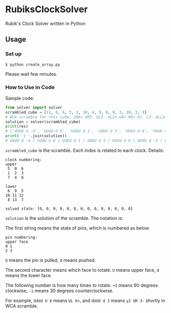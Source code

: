 # RubiksClockSolver
Rubik's Clock Solver written in Python

## Usage

### Set up

```
$ python create_array.py
```

Please wait few minutes.

### How to Use in Code

Sample code:

```python
from solver import solver
scrambled_cube = [11, 8, 6, 3, 3, 10, 4, 9, 8, 9, 3, 10, 3, 9]
# WCA scramble for this cube: UR6+ DR5- DL5- UL3+ U4+ R6+ D1- L3- ALL5+ y2 U6+ R0+ D5- L5+ ALL3- DR
solution = solver(scrambled_cube)
print(res)
# ['dddd d -4', 'Uddd U 6', 'UdUd U 1', 'ddUU U 5', 'UUUd d 6', 'UUdU d -5', 'UUdU U -2', 'UdUU d 1', 'dUUU U -1']
print(' / '.join(solution))
# dddd d -4 / Uddd U 6 / UdUd U 1 / ddUU U 5 / UUUd d 6 / UUdU d -5 / UUdU U -2 / UdUU d 1 / dUUU U -1
```

```scrambled_cube``` is the scramble. Each index is related to each clock. Details:

```
clock numbering:
upper
 5  0  6
 1  2  3
 7  4  8

lower
 6  9  5
10 11 12
 8 13  7

solved state: [0, 0, 0, 0, 0, 0, 0, 0, 0, 0, 0, 0, 0, 0]
```

```solution``` is the solution of the scramble. The notation is:

The first string means the state of pins, which is numbered as below.

```
pin numbering:
upper face
0 1
2 3
```

```U``` means the pin is pulled, ```d``` means pushed.

The second character means which face to rotate. ```U``` means upper face, ```d``` means the lower face.

The following number is how many times to rotate. ```+3``` means 90 degrees clockwise, ```-1``` means 30 degrees counterclockwise.

For example, ```Uddd U 6``` means ```UL 6+```, and ```dUUU d 3``` means ```y2 UR 3-``` shortly in WCA scramble.

